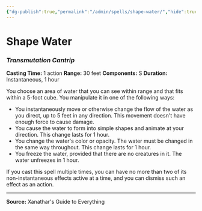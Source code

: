 ```yaml
---
{"dg-publish":true,"permalink":"/admin/spells/shape-water/","hide":true,"updated":"2025-08-11T11:53:31.052+01:00"}
---
```


# Shape Water
### *Transmutation Cantrip*
**Casting Time:** 1 action
**Range:** 30 feet
**Components:** S
**Duration:** Instantaneous, 1 hour

You choose an area of water that you can see within range and that fits within a 5-foot cube. You manipulate it in one of the following ways:

- You instantaneously move or otherwise change the flow of the water as you direct, up to 5 feet in any direction. This movement doesn't have enough force to cause damage.
- You cause the water to form into simple shapes and animate at your direction. This change lasts for 1 hour.
- You change the water's color or opacity. The water must be changed in the same way throughout. This change lasts for 1 hour.
- You freeze the water, provided that there are no creatures in it. The water unfreezes in 1 hour.

If you cast this spell multiple times, you can have no more than two of its non-instantaneous effects active at a time, and you can dismiss such an effect as an action.

---
**Source:** Xanathar's Guide to Everything